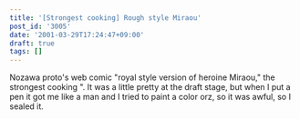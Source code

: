 ```yaml
---
title: '[Strongest cooking] Rough style Miraou'
post_id: '3005'
date: '2001-03-29T17:24:47+09:00'
draft: true
tags: []
---
```


Nozawa proto's web comic "royal style version of heroine Miraou," the strongest cooking ". It was a little pretty at the draft stage, but when I put a pen it got me like a man and I tried to paint a color orz, so it was awful, so I sealed it.
